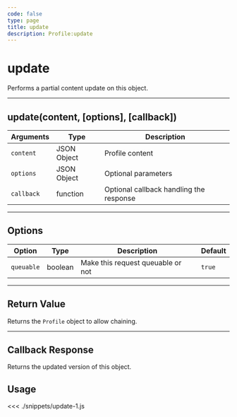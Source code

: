 ```yaml
---
code: false
type: page
title: update
description: Profile:update
---
```


# update

Performs a partial content update on this object.

---

## update(content, [options], [callback])

| Arguments  | Type        | Description                             |
| ---------- | ----------- | --------------------------------------- |
| `content`  | JSON Object | Profile content                         |
| `options`  | JSON Object | Optional parameters                     |
| `callback` | function    | Optional callback handling the response |

---

## Options

| Option     | Type    | Description                       | Default |
| ---------- | ------- | --------------------------------- | ------- |
| `queuable` | boolean | Make this request queuable or not | `true`  |

---

## Return Value

Returns the `Profile` object to allow chaining.

---

## Callback Response

Returns the updated version of this object.

## Usage

<<< ./snippets/update-1.js
